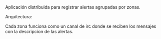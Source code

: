 Aplicación distribuida para registrar alertas agrupadas por zonas.

Arquitectura:

Cada zona funciona como un canal de irc donde 
se reciben los mensajes con la descripcion de las alertas.

